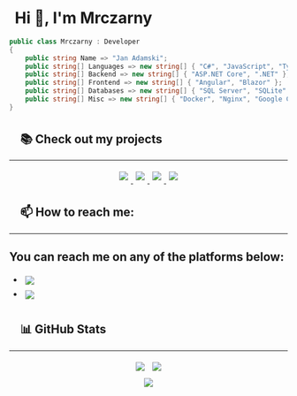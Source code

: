 
<h1 style="padding-left: 10px;">Hi 👋, I'm Mrczarny</h1>

```csharp
public class Mrczarny : Developer
{
    public string Name => "Jan Adamski";
    public string[] Languages => new string[] { "C#", "JavaScript", "TypeScript", "HTML", "CSS" };
    public string[] Backend => new string[] { "ASP.NET Core", ".NET" };
    public string[] Frontend => new string[] { "Angular", "Blazor" };
    public string[] Databases => new string[] { "SQL Server", "SQLite" };
    public string[] Misc => new string[] { "Docker", "Nginx", "Google Cloud", "DigitalOcean" };
}
```

<h2 style="padding-left: 20px; margin-top: 35px;" align="left"> 📚 Check out my projects </h2>

------

<p style="margin-top: 15px;" align="center">
    <a  href="https://github.com/Mrczarny/ZseTimetable">
        <img style="padding: 5px" src="https://github-readme-stats.vercel.app/api/pin/?username=Mrczarny&repo=ZseTimetable&title_color=fff&icon_color=f9f9f9&text_color=9f9f9f&bg_color=151515">
    </a>
        <a  href="https://github.com/Mrczarny/zseTimetableFront">
        <img style="padding: 5px" src="https://github-readme-stats.vercel.app/api/pin/?username=Mrczarny&repo=ZseTimetableFront&title_color=fff&icon_color=f9f9f9&text_color=9f9f9f&bg_color=151515">
    </a>
        <a  href="https://github.com/Mrczarny/OptiConfig">
        <img style="padding: 5px" src="https://github-readme-stats.vercel.app/api/pin/?username=Mrczarny&repo=OptiConfig&title_color=fff&icon_color=f9f9f9&text_color=9f9f9f&bg_color=151515">
    </a>
        <a  href="https://github.com/Mrczarny/ToDoList">
        <img style="padding: 5px" src="https://github-readme-stats.vercel.app/api/pin/?username=Mrczarny&repo=ToDolist&title_color=fff&icon_color=f9f9f9&text_color=9f9f9f&bg_color=151515">
    </a>
</p>

<h2 style="padding-left: 20px; margin-top: 35px;"> 📫 How to reach me: </h2>

------

<!-- list --> 
## You can reach me on any of the platforms below:
-  <a style="vertical-align: middle" href="mailto:adamski.jj@gmail.com"><img style="padding: 5px" src="https://img.shields.io/badge/Gmail-D14836?style=for-the-badge&logo=gmail&logoColor=white"></a>
-   <a style="vertical-align: middle" href="https:/www.linkedin.com/in/jan-jakub-adamski-71b114245"><img style="padding: 5px" src="https://img.shields.io/badge/LinkedIn-0077B5?style=for-the-badge&logo=linkedin&logoColor=white"></a>


<h2 style="padding-left: 20px; margin-top: 35px; " align="left"> 📊 GitHub Stats </h2>

------

<p style="margin-top: 15px;" align="center">
<img style="padding: 5px" src="https://github-readme-stats.vercel.app/api?username=Mrczarny&theme=dark&hide_border=false&include_all_commits=false&count_private=false">
<img style="padding: 5px" src="https://github-readme-streak-stats.herokuapp.com/?user=Mrczarny&theme=dark&hide_border=false"><br>
<img style="padding: 5px" src="https://github-readme-stats.vercel.app/api/top-langs/?username=Mrczarny&theme=dark&hide_border=false&include_all_commits=true&count_private=true&langs_count=5&layout=donut">
</p>


<!-- Proudly created with GPRM ( https://gprm.itsvg.in ) -->
